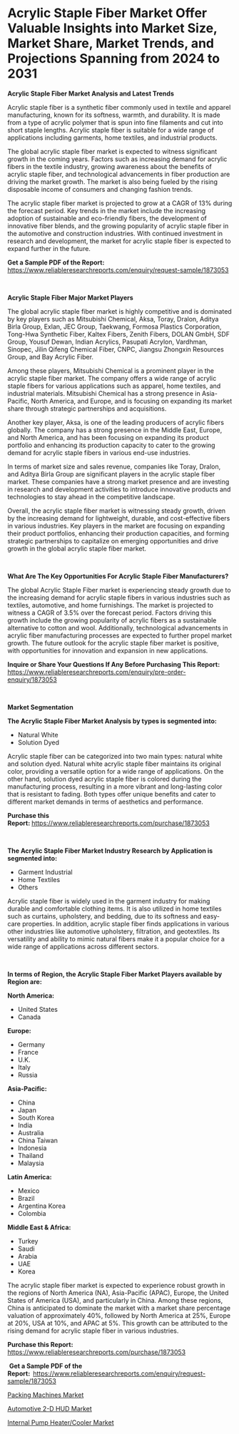 <p><h1>Acrylic Staple Fiber Market Offer Valuable Insights into Market Size, Market Share, Market Trends, and Projections Spanning from 2024 to 2031</h1></p><p><strong>Acrylic Staple Fiber Market Analysis and Latest Trends</strong></p>
<p><p>Acrylic staple fiber is a synthetic fiber commonly used in textile and apparel manufacturing, known for its softness, warmth, and durability. It is made from a type of acrylic polymer that is spun into fine filaments and cut into short staple lengths. Acrylic staple fiber is suitable for a wide range of applications including garments, home textiles, and industrial products.</p><p>The global acrylic staple fiber market is expected to witness significant growth in the coming years. Factors such as increasing demand for acrylic fibers in the textile industry, growing awareness about the benefits of acrylic staple fiber, and technological advancements in fiber production are driving the market growth. The market is also being fueled by the rising disposable income of consumers and changing fashion trends.</p><p>The acrylic staple fiber market is projected to grow at a CAGR of 13% during the forecast period. Key trends in the market include the increasing adoption of sustainable and eco-friendly fibers, the development of innovative fiber blends, and the growing popularity of acrylic staple fiber in the automotive and construction industries. With continued investment in research and development, the market for acrylic staple fiber is expected to expand further in the future.</p></p>
<p><strong>Get a Sample PDF of the Report:&nbsp;</strong> <a href="https://www.reliableresearchreports.com/enquiry/request-sample/1873053">https://www.reliableresearchreports.com/enquiry/request-sample/1873053</a></p>
<p>&nbsp;</p>
<p><strong>Acrylic Staple Fiber Major Market Players</strong></p>
<p><p>The global acrylic staple fiber market is highly competitive and is dominated by key players such as Mitsubishi Chemical, Aksa, Toray, Dralon, Aditya Birla Group, Exlan, JEC Group, Taekwang, Formosa Plastics Corporation, Tong-Hwa Synthetic Fiber, Kaltex Fibers, Zenith Fibers, DOLAN GmbH, SDF Group, Yousuf Dewan, Indian Acrylics, Pasupati Acrylon, Vardhman, Sinopec, Jilin Qifeng Chemical Fiber, CNPC, Jiangsu Zhongxin Resources Group, and Bay Acrylic Fiber.</p><p>Among these players, Mitsubishi Chemical is a prominent player in the acrylic staple fiber market. The company offers a wide range of acrylic staple fibers for various applications such as apparel, home textiles, and industrial materials. Mitsubishi Chemical has a strong presence in Asia-Pacific, North America, and Europe, and is focusing on expanding its market share through strategic partnerships and acquisitions.</p><p>Another key player, Aksa, is one of the leading producers of acrylic fibers globally. The company has a strong presence in the Middle East, Europe, and North America, and has been focusing on expanding its product portfolio and enhancing its production capacity to cater to the growing demand for acrylic staple fibers in various end-use industries.</p><p>In terms of market size and sales revenue, companies like Toray, Dralon, and Aditya Birla Group are significant players in the acrylic staple fiber market. These companies have a strong market presence and are investing in research and development activities to introduce innovative products and technologies to stay ahead in the competitive landscape.</p><p>Overall, the acrylic staple fiber market is witnessing steady growth, driven by the increasing demand for lightweight, durable, and cost-effective fibers in various industries. Key players in the market are focusing on expanding their product portfolios, enhancing their production capacities, and forming strategic partnerships to capitalize on emerging opportunities and drive growth in the global acrylic staple fiber market.</p></p>
<p>&nbsp;</p>
<p><strong>What Are The Key Opportunities For Acrylic Staple Fiber Manufacturers?</strong></p>
<p><p>The global Acrylic Staple Fiber market is experiencing steady growth due to the increasing demand for acrylic staple fibers in various industries such as textiles, automotive, and home furnishings. The market is projected to witness a CAGR of 3.5% over the forecast period. Factors driving this growth include the growing popularity of acrylic fibers as a sustainable alternative to cotton and wool. Additionally, technological advancements in acrylic fiber manufacturing processes are expected to further propel market growth. The future outlook for the acrylic staple fiber market is positive, with opportunities for innovation and expansion in new applications.</p></p>
<p><strong>Inquire or Share Your Questions If Any Before Purchasing This Report:</strong> <a href="https://www.reliableresearchreports.com/enquiry/pre-order-enquiry/1873053">https://www.reliableresearchreports.com/enquiry/pre-order-enquiry/1873053</a></p>
<p>&nbsp;</p>
<p><strong>Market Segmentation</strong></p>
<p><strong>The Acrylic Staple Fiber Market Analysis by types is segmented into:</strong></p>
<p><ul><li>Natural White</li><li>Solution Dyed</li></ul></p>
<p><p>Acrylic staple fiber can be categorized into two main types: natural white and solution dyed. Natural white acrylic staple fiber maintains its original color, providing a versatile option for a wide range of applications. On the other hand, solution dyed acrylic staple fiber is colored during the manufacturing process, resulting in a more vibrant and long-lasting color that is resistant to fading. Both types offer unique benefits and cater to different market demands in terms of aesthetics and performance.</p></p>
<p><strong>Purchase this Report:&nbsp;</strong><a href="https://www.reliableresearchreports.com/purchase/1873053">https://www.reliableresearchreports.com/purchase/1873053</a></p>
<p>&nbsp;</p>
<p><strong>The Acrylic Staple Fiber Market Industry Research by Application is segmented into:</strong></p>
<p><ul><li>Garment Industrial</li><li>Home Textiles</li><li>Others</li></ul></p>
<p><p>Acrylic staple fiber is widely used in the garment industry for making durable and comfortable clothing items. It is also utilized in home textiles such as curtains, upholstery, and bedding, due to its softness and easy-care properties. In addition, acrylic staple fiber finds applications in various other industries like automotive upholstery, filtration, and geotextiles. Its versatility and ability to mimic natural fibers make it a popular choice for a wide range of applications across different sectors.</p></p>
<p>&nbsp;</p>
<p><strong>In terms of Region, the Acrylic Staple Fiber Market Players available by Region are:</strong></p>
<p>
    <p> <strong> North America: </strong>
        <ul>
            <li>United States</li>
            <li>Canada</li>
        </ul>
        </p> 
    <p> <strong> Europe: </strong>
        <ul>
            <li>Germany</li>
            <li>France</li>
            <li>U.K.</li>
            <li>Italy</li>
            <li>Russia</li>
        </ul>
        </p> 
    <p> <strong> Asia-Pacific: </strong>
        <ul>
            <li>China</li>
            <li>Japan</li>
            <li>South Korea</li>
            <li>India</li>
            <li>Australia</li>
            <li>China Taiwan</li>
            <li>Indonesia</li>
            <li>Thailand</li>
            <li>Malaysia</li>
        </ul>
        </p> 
    <p> <strong> Latin America: </strong>
        <ul>
            <li>Mexico</li>
            <li>Brazil</li>
            <li>Argentina Korea</li>
            <li>Colombia</li>
        </ul>
        </p> 
    <p> <strong> Middle East & Africa: </strong>
        <ul>
            <li>Turkey</li>
            <li>Saudi</li>
            <li>Arabia</li>
            <li>UAE</li>
            <li>Korea</li>
        </ul>
    </p>
    </p>
<p><p>The acrylic staple fiber market is expected to experience robust growth in the regions of North America (NA), Asia-Pacific (APAC), Europe, the United States of America (USA), and particularly in China. Among these regions, China is anticipated to dominate the market with a market share percentage valuation of approximately 40%, followed by North America at 25%, Europe at 20%, USA at 10%, and APAC at 5%. This growth can be attributed to the rising demand for acrylic staple fiber in various industries.</p></p>
<p><strong>Purchase this Report: </strong><a href="https://www.reliableresearchreports.com/purchase/1873053">https://www.reliableresearchreports.com/purchase/1873053</a></p>
<p>&nbsp;<strong>Get a Sample PDF of the Report:&nbsp;&nbsp;</strong><a href="https://www.reliableresearchreports.com/enquiry/request-sample/1873053">https://www.reliableresearchreports.com/enquiry/request-sample/1873053</a></p>
<p><strong></strong></p>
<p><p><a href="https://view.publitas.com/reportprime-1/packing-machines-market-size-and-growth-market-segmentation-regional-and-country-breakdowns-and-market-trends-for-period-from-2023-2030/">Packing Machines Market</a></p><p><a href="https://view.publitas.com/reportprime-1/automotive-2-d-hud-market-insights-market-players-and-forecast-till-2030/">Automotive 2-D HUD Market</a></p><p><a href="https://view.publitas.com/reportprime-1/internal-pump-heater-cooler-market-size-and-examines-its-market-scope-with-a-primary-focus-on-growth-opportunities-and-forecasted-trends-spanning-from-2023-to-2030/">Internal Pump Heater/Cooler Market</a></p></p>
